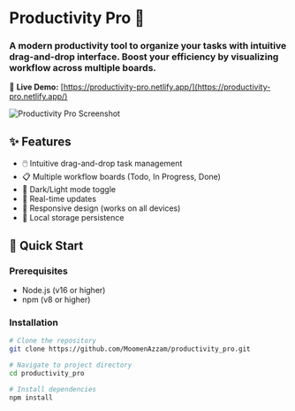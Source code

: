 # Productivity Pro 🚀


### A modern productivity tool to organize your tasks with intuitive drag-and-drop interface. Boost your efficiency by visualizing workflow across multiple boards.

🔗 **Live Demo:** [https://productivity-pro.netlify.app/](https://productivity-pro.netlify.app/)

![Productivity Pro Screenshot](https://github.com/user-attachments/assets/7d000813-ab77-4801-912e-8748f8132d73)

## ✨ Features

- 🖱️ Intuitive drag-and-drop task management
- 📋 Multiple workflow boards (Todo, In Progress, Done)
- 🌙 Dark/Light mode toggle
- 🔄 Real-time updates
- 📱 Responsive design (works on all devices)
- 💾 Local storage persistence

## 🚀 Quick Start

### Prerequisites
- Node.js (v16 or higher)
- npm (v8 or higher)

### Installation
```bash
# Clone the repository
git clone https://github.com/MoomenAzzam/productivity_pro.git

# Navigate to project directory
cd productivity_pro

# Install dependencies
npm install
